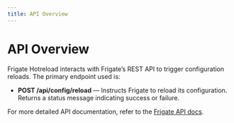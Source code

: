 ```yaml
---
title: API Overview
---
```


# API Overview

Frigate Hotreload interacts with Frigate’s REST API to trigger configuration reloads. The primary endpoint used is:

- **POST /api/config/reload** — Instructs Frigate to reload its configuration. Returns a status message indicating success or failure.

For more detailed API documentation, refer to the [Frigate API docs](https://docs.frigate.video/).
